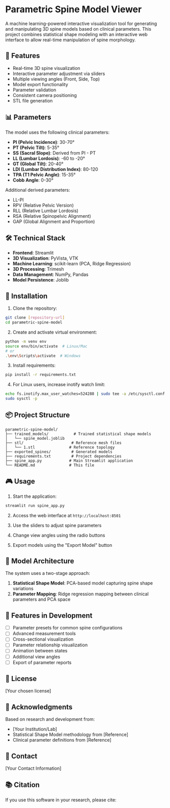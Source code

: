# Parametric Spine Model Viewer

A machine learning-powered interactive visualization tool for generating and manipulating 3D spine models based on clinical parameters. This project combines statistical shape modeling with an interactive web interface to allow real-time manipulation of spine morphology.

## 🌟 Features

- Real-time 3D spine visualization
- Interactive parameter adjustment via sliders
- Multiple viewing angles (Front, Side, Top)
- Model export functionality
- Parameter validation
- Consistent camera positioning
- STL file generation

## 📊 Parameters

The model uses the following clinical parameters:
- **PI (Pelvic Incidence)**: 30-70°
- **PT (Pelvic Tilt)**: 5-35°
- **SS (Sacral Slope)**: Derived from PI - PT
- **LL (Lumbar Lordosis)**: -60 to -20°
- **GT (Global Tilt)**: 20-40°
- **LDI (Lumbar Distribution Index)**: 80-120
- **TPA (T1 Pelvic Angle)**: 15-35°
- **Cobb Angle**: 0-30°

Additional derived parameters:
- LL-PI
- RPV (Relative Pelvic Version)
- RLL (Relative Lumbar Lordosis)
- RSA (Relative Spinopelvic Alignment)
- GAP (Global Alignment and Proportion)

## 🛠️ Technical Stack

- **Frontend**: Streamlit
- **3D Visualization**: PyVista, VTK
- **Machine Learning**: scikit-learn (PCA, Ridge Regression)
- **3D Processing**: Trimesh
- **Data Management**: NumPy, Pandas
- **Model Persistence**: Joblib

## 🚀 Installation

1. Clone the repository:
```bash
git clone [repository-url]
cd parametric-spine-model
```

2. Create and activate virtual environment:
```bash
python -m venv env
source env/bin/activate  # Linux/Mac
# or
.\env\Scripts\activate  # Windows
```

3. Install requirements:
```bash
pip install -r requirements.txt
```

4. For Linux users, increase inotify watch limit:
```bash
echo fs.inotify.max_user_watches=524288 | sudo tee -a /etc/sysctl.conf
sudo sysctl -p
```

## 📦 Project Structure

```
parametric-spine-model/
├── trained_models/           # Trained statistical shape models
│   └── spine_model.joblib
├── stl/                     # Reference mesh files
│   └── 1.stl               # Reference topology
├── exported_spines/         # Generated models
├── requirements.txt         # Project dependencies
├── spine_app.py            # Main Streamlit application
└── README.md               # This file
```

## 🎮 Usage

1. Start the application:
```bash
streamlit run spine_app.py
```

2. Access the web interface at `http://localhost:8501`

3. Use the sliders to adjust spine parameters

4. Change view angles using the radio buttons

5. Export models using the "Export Model" button

## 🔬 Model Architecture

The system uses a two-stage approach:
1. **Statistical Shape Model**: PCA-based model capturing spine shape variations
2. **Parameter Mapping**: Ridge regression mapping between clinical parameters and PCA space

## 🎯 Features in Development

- [ ] Parameter presets for common spine configurations
- [ ] Advanced measurement tools
- [ ] Cross-sectional visualization
- [ ] Parameter relationship visualization
- [ ] Animation between states
- [ ] Additional view angles
- [ ] Export of parameter reports

## 📄 License

[Your chosen license]

## 🙏 Acknowledgments

Based on research and development from:
- [Your Institution/Lab]
- Statistical Shape Model methodology from [Reference]
- Clinical parameter definitions from [Reference]

## 📧 Contact

[Your Contact Information]

## 📚 Citation

If you use this software in your research, please cite:

